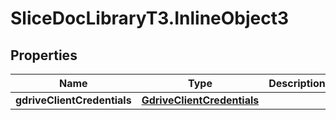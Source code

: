 # SliceDocLibraryT3.InlineObject3

## Properties

Name | Type | Description | Notes
------------ | ------------- | ------------- | -------------
**gdriveClientCredentials** | [**GdriveClientCredentials**](GdriveClientCredentials.md) |  | [optional] 


